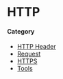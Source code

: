 # HTTP

#### Category
* [HTTP Header](header/README.md)
* [Request](request/README.md)
* [HTTPS](https/README.md)
* [Tools](tools/README.md)
